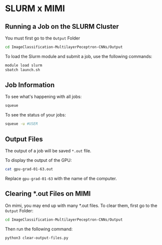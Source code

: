 # SLURM x MIMI

## Running a Job on the SLURM Cluster
You must first go to the `Output` Folder
```bash
cd ImageClassification-MultilayerPeceptron-CNNs/Output
```

To load the Slurm module and submit a job, use the following commands:
```bash
module load slurm 
sbatch launch.sh
```

## Job Information
To see what's happening with all jobs:
```bash
squeue
```

To see the status of your jobs:
```bash
squeue -u #USER
```
## Output Files
The output of a job will be saved `*.out` file.

To display the output of the GPU:
```bash
cat gpu-grad-01-63.out
```
Replace `gpu-grad-01-63` with the name of the computer.

## Clearing *.out Files on MIMI
On mimi, you may end up with many *.out files. To clear them, first go to the `Output` Folder:
```bash
cd ImageClassification-MultilayerPeceptron-CNNs/Output
```
Then run the following command:
```bash
python3 clear-output-files.py
```